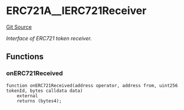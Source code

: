# ERC721A__IERC721Receiver
[Git Source](https://github.com/thrackle-io/rules-protocol/blob/121468a758a67e73dd1df571fd4e956242c3c973/src/token/ProtocolERC721A.sol)

*Interface of ERC721 token receiver.*


## Functions
### onERC721Received


```solidity
function onERC721Received(address operator, address from, uint256 tokenId, bytes calldata data)
    external
    returns (bytes4);
```

